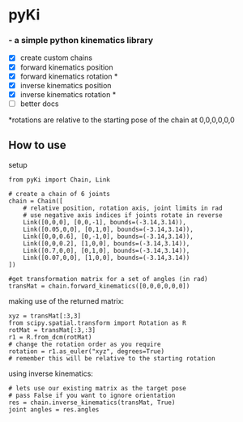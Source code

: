 # pyKi
### - a simple python kinematics library

 - [x] create custom chains
 - [x] forward kinematics position
 - [x] forward kinematics rotation *
 - [x] inverse kinematics position
 - [x] inverse kinematics rotation *
 - [ ] better docs

*rotations are relative to the starting pose of the chain at 0,0,0,0,0,0

## How to use
setup

    from pyKi import Chain, Link
    
    # create a chain of 6 joints
    chain = Chain([
	    # relative position, rotation axis, joint limits in rad
	    # use negative axis indices if joints rotate in reverse
	    Link([0,0,0], [0,0,-1], bounds=(-3.14,3.14)), 
	    Link([0.05,0,0], [0,1,0], bounds=(-3.14,3.14)),
	    Link([0,0,0.6], [0,-1,0], bounds=(-3.14,3.14)), 
	    Link([0,0,0.2], [1,0,0], bounds=(-3.14,3.14)),
	    Link([0.7,0,0], [0,1,0], bounds=(-3.14,3.14)),
	    Link([0.07,0,0], [1,0,0], bounds=(-3.14,3.14))
    ])
    
	#get transformation matrix for a set of angles (in rad)
	transMat = chain.forward_kinematics([0,0,0,0,0,0])

making use of the returned matrix:

    xyz = transMat[:3,3]
    from scipy.spatial.transform import Rotation as R
    rotMat = transMat[:3,:3]
    r1 = R.from_dcm(rotMat)
	# change the rotation order as you require
    rotation = r1.as_euler("xyz", degrees=True)
    # remember this will be relative to the starting rotation

using inverse kinematics:

    # lets use our existing matrix as the target pose
    # pass False if you want to ignore orientation
    res = chain.inverse_kinematics(transMat, True)
    joint angles = res.angles
